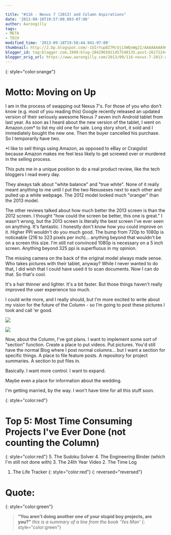 ```yaml
---

title: "#116 - Nexus 7 (2013) and Column Aspirations"
date: '2013-09-18T19:57:00.003-07:00'
author: Aarongilly
tags:
- META
- TECH
modified_time: '2013-09-18T19:58:44.941-07:00'
thumbnail: http://2.bp.blogspot.com/-1UIrYup8I7M/UjiXWQxWg2I/AAAAAAAA9Cg/BKF4HB0zRyY/s72-c/IMG_20130917_064830.jpg
blogger_id: tag:blogger.com,1999:blog-2842965021457548135.post-2617224461638134692
blogger_orig_url: https://www.aarongilly.com/2013/09/116-nexus-7-2013-and-upgrades.html
---
```


{: style="color:orange"}
# Motto: Moving on Up

I am in the process of swapping out Nexus 7's. For those of you who don't know (e.g. most of you reading this) Google recently released an updated version of their seriously awesome Nexus 7 seven inch Android tablet from last year. As soon as I heard about the new version of the tablet, I went on Amazon.com* to list my old one for sale. Long story short, it sold and I immediately bought the new one. Then the buyer cancelled his purchase. So I temporarily have two.

*I like to sell things using Amazon, as opposed to eBay or Craigslist because Amazon makes me feel less likely to get screwed over or murdered in the selling process.

This puts me in a unique position to do a real product review, like the tech bloggers I read every day.

They always talk about "white balance" and "true white". None of it really meant anything to me until I put the two Nexuseses next to each other and pulled up a white webpage. The 2012 model looked much "oranger" than the 2013 model. 

The other reviews talked about how much better the 2013 screen is than the 2012 screen. I thought "how could the screen be better, this one is great." I wasn't wrong, but the 2013 screen is literally the best screen I've ever seen on anything. It's fantastic. I honestly don't know how you could improve on it. Higher PPI wouldn't do you much good. The bump from 720p to 1080p is noticeable (216 to 323 pixels per inch)... anything beyond that wouldn't be on a screen this size. I'm still not convinced 1080p is necessary on a 5 inch screen. Anything beyond 325 ppi is superfluous in my opinion. 

The missing camera on the back of the original model always made sense. Who takes pictures with their tablet, anyway? While I never wanted to do that, I did wish that I could have used it to scan documents. Now I can do that. So that's cool.

It's a hair thinner and lighter. It's a bit faster. But those things haven't really improved the user experience too much. 

I could write more, and I really should, but I'm more excited to write about my vision for the future of the Column - so I'm going to post these pictures I took and call 'er good.

![](http://2.bp.blogspot.com/-1UIrYup8I7M/UjiXWQxWg2I/AAAAAAAA9Cg/BKF4HB0zRyY/s400/IMG_20130917_064830.jpg)

![](http://2.bp.blogspot.com/-475bJU4H54k/UjiXWUXN29I/AAAAAAAA9Cg/4f0aW2mom8A/s400/IMG_20130917_064922.jpg)

Now, about the Column, I've got plans. I want to implement some sort of "section" function. Create a place to put videos. Put pictures. You'd still have the normal Blog where I post normal columns... but I want a section for specific things. A place to file feature posts. A repository for project summaries. A section to put files in. 

Basically. I want more control. I want to expand.

Maybe even a place for information about the wedding.

I'm getting married, by the way. I won't have time for all this stuff soon.

{: style="color:red"}
# Top 5: Most Time Consuming Projects I've Ever Done (not counting the Column)
{: style="color:red"}
5. The Sudoku Solver
4. The Engineering Binder (which I'm still not done with)
3. The 24th Year Video
2. The Time Log
1. The Life Tracker
{: style="color:red"}
{: reversed="reversed"}

# Quote:
{: style="color:green"}
> **“You aren't doing another one of your stupid boy projects, are you?”**
<cite>this is a summary of a line from the book 'Yes Man'</cite>
{: style="color:green"}